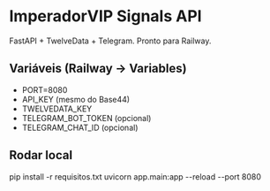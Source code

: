 # ImperadorVIP Signals API
FastAPI + TwelveData + Telegram. Pronto para Railway.
## Variáveis (Railway -> Variables)
- PORT=8080
- API_KEY (mesmo do Base44)
- TWELVEDATA_KEY
- TELEGRAM_BOT_TOKEN (opcional)
- TELEGRAM_CHAT_ID (opcional)
## Rodar local
pip install -r requisitos.txt
uvicorn app.main:app --reload --port 8080
